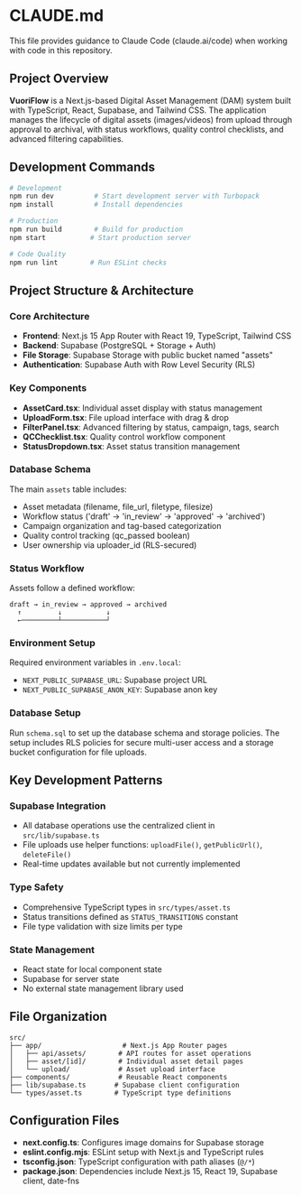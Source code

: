 # CLAUDE.md

This file provides guidance to Claude Code (claude.ai/code) when working with code in this repository.

## Project Overview

**VuoriFlow** is a Next.js-based Digital Asset Management (DAM) system built with TypeScript, React, Supabase, and Tailwind CSS. The application manages the lifecycle of digital assets (images/videos) from upload through approval to archival, with status workflows, quality control checklists, and advanced filtering capabilities.

## Development Commands

```bash
# Development
npm run dev          # Start development server with Turbopack
npm install          # Install dependencies

# Production
npm run build        # Build for production
npm start           # Start production server

# Code Quality
npm run lint        # Run ESLint checks
```

## Project Structure & Architecture

### Core Architecture
- **Frontend**: Next.js 15 App Router with React 19, TypeScript, Tailwind CSS
- **Backend**: Supabase (PostgreSQL + Storage + Auth)
- **File Storage**: Supabase Storage with public bucket named "assets"
- **Authentication**: Supabase Auth with Row Level Security (RLS)

### Key Components
- **AssetCard.tsx**: Individual asset display with status management
- **UploadForm.tsx**: File upload interface with drag & drop
- **FilterPanel.tsx**: Advanced filtering by status, campaign, tags, search
- **QCChecklist.tsx**: Quality control workflow component
- **StatusDropdown.tsx**: Asset status transition management

### Database Schema
The main `assets` table includes:
- Asset metadata (filename, file_url, filetype, filesize)
- Workflow status ('draft' → 'in_review' → 'approved' → 'archived')
- Campaign organization and tag-based categorization
- Quality control tracking (qc_passed boolean)
- User ownership via uploader_id (RLS-secured)

### Status Workflow
Assets follow a defined workflow:
```
draft → in_review → approved → archived
  ↑         ↓           ↓
  ←─────────┴───────────┘
```

### Environment Setup
Required environment variables in `.env.local`:
- `NEXT_PUBLIC_SUPABASE_URL`: Supabase project URL
- `NEXT_PUBLIC_SUPABASE_ANON_KEY`: Supabase anon key

### Database Setup
Run `schema.sql` to set up the database schema and storage policies. The setup includes RLS policies for secure multi-user access and a storage bucket configuration for file uploads.

## Key Development Patterns

### Supabase Integration
- All database operations use the centralized client in `src/lib/supabase.ts`
- File uploads use helper functions: `uploadFile()`, `getPublicUrl()`, `deleteFile()`
- Real-time updates available but not currently implemented

### Type Safety
- Comprehensive TypeScript types in `src/types/asset.ts`
- Status transitions defined as `STATUS_TRANSITIONS` constant
- File type validation with size limits per type

### State Management
- React state for local component state
- Supabase for server state
- No external state management library used

## File Organization

```
src/
├── app/                    # Next.js App Router pages
│   ├── api/assets/        # API routes for asset operations
│   ├── asset/[id]/        # Individual asset detail pages
│   └── upload/            # Asset upload interface
├── components/            # Reusable React components
├── lib/supabase.ts       # Supabase client configuration
└── types/asset.ts        # TypeScript type definitions
```

## Configuration Files
- **next.config.ts**: Configures image domains for Supabase storage
- **eslint.config.mjs**: ESLint setup with Next.js and TypeScript rules
- **tsconfig.json**: TypeScript configuration with path aliases (`@/*`)
- **package.json**: Dependencies include Next.js 15, React 19, Supabase client, date-fns